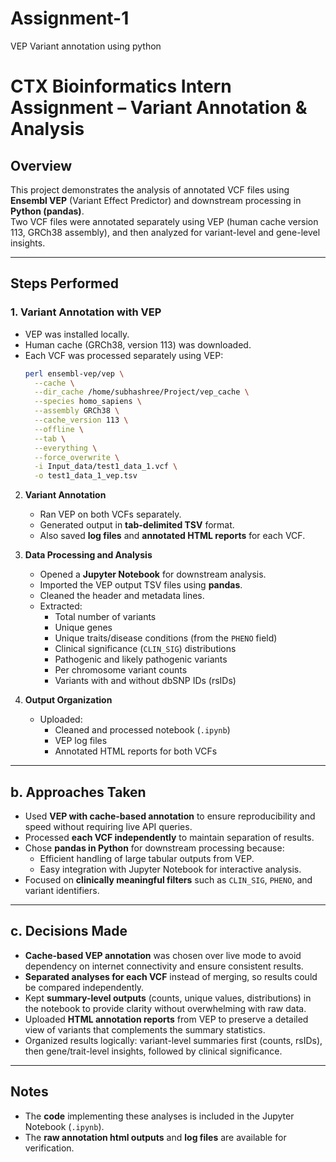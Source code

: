 # Assignment-1
VEP Variant annotation using python
# CTX Bioinformatics Intern Assignment – Variant Annotation & Analysis

## Overview
This project demonstrates the analysis of annotated VCF files using **Ensembl VEP** (Variant Effect Predictor) and downstream processing in **Python (pandas)**.  
Two VCF files were annotated separately using VEP (human cache version 113, GRCh38 assembly), and then analyzed for variant-level and gene-level insights.

---

## Steps Performed

### 1. Variant Annotation with VEP
- VEP was installed locally.
- Human cache (GRCh38, version 113) was downloaded.
- Each VCF was processed separately using VEP:
  ```bash
  perl ensembl-vep/vep \
    --cache \
    --dir_cache /home/subhashree/Project/vep_cache \
    --species homo_sapiens \
    --assembly GRCh38 \
    --cache_version 113 \
    --offline \
    --tab \
    --everything \
    --force_overwrite \
    -i Input_data/test1_data_1.vcf \
    -o test1_data_1_vep.tsv

2. **Variant Annotation**
   - Ran VEP on both VCFs separately.
   - Generated output in **tab-delimited TSV** format.
   - Also saved **log files** and **annotated HTML reports** for each VCF.

3. **Data Processing and Analysis**
   - Opened a **Jupyter Notebook** for downstream analysis.
   - Imported the VEP output TSV files using **pandas**.
   - Cleaned the header and metadata lines.
   - Extracted:
     - Total number of variants
     - Unique genes
     - Unique traits/disease conditions (from the `PHENO` field)
     - Clinical significance (`CLIN_SIG`) distributions
     - Pathogenic and likely pathogenic variants
     - Per chromosome variant counts
     - Variants with and without dbSNP IDs (rsIDs)

4. **Output Organization**
   - Uploaded:
     - Cleaned and processed notebook (`.ipynb`)
     - VEP log files
     - Annotated HTML reports for both VCFs

---

## b. Approaches Taken
- Used **VEP with cache-based annotation** to ensure reproducibility and speed without requiring live API queries.
- Processed **each VCF independently** to maintain separation of results.
- Chose **pandas in Python** for downstream processing because:
  - Efficient handling of large tabular outputs from VEP.
  - Easy integration with Jupyter Notebook for interactive analysis.
- Focused on **clinically meaningful filters** such as `CLIN_SIG`, `PHENO`, and variant identifiers.

---

## c. Decisions Made
- **Cache-based VEP annotation** was chosen over live mode to avoid dependency on internet connectivity and ensure consistent results.
- **Separated analyses for each VCF** instead of merging, so results could be compared independently.
- Kept **summary-level outputs** (counts, unique values, distributions) in the notebook to provide clarity without overwhelming with raw data.
- Uploaded **HTML annotation reports** from VEP to preserve a detailed view of variants that complements the summary statistics.
- Organized results logically: variant-level summaries first (counts, rsIDs), then gene/trait-level insights, followed by clinical significance.

---

## Notes
- The **code** implementing these analyses is included in the Jupyter Notebook (`.ipynb`).
- The **raw annotation html outputs** and **log files** are available for verification.

